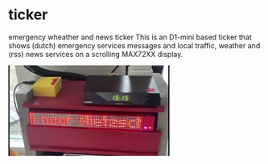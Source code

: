 # ticker
emergency wheather and news ticker
This is an D1-mini based ticker that shows (dutch) emergency services messages and local traffic, weather and (rss) news services on a scrolling MAX72XX display.

[![Watch the video](https://github.com/gtmans/ticker/blob/main/tickerYT.jpg)](https://youtu.be/vt5fpE0bzSY)
